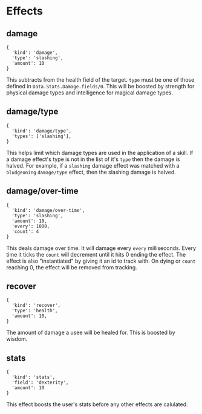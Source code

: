 # Effects

## damage

```
{
  'kind': 'damage',
  'type': 'slashing',
  'amount': 10
}
```

This subtracts from the health field of the target. `type` must be one of those defined in `Data.Stats.Damage.fields/0`. This will be boosted by strength for physical damage types and intelligence for magical damage types.

## damage/type

```
{
  'kind': 'damage/type',
  'types': ['slashing'],
}
```

This helps limit which damage types are used in the application of a skill. If a damage effect's type is not in the list of it's `type` then the damage is halved. For example, if a `slashing` damage effect was matched with a `bludgeoning` `damage/type` effect, then the slashing damage is halved.

## damage/over-time

```
{
  'kind': 'damage/over-time',
  'type': 'slashing',
  'amount': 10,
  'every': 1000,
  'count': 4
}
```

This deals damage over time. It will damage every `every` milliseconds. Every time it ticks the `count` will decrement until it hits 0 ending the effect. The effect is also "instantiated" by giving it an id to track with. On dying or `count` reaching 0, the effect will be removed from tracking.

## recover

```
{
  'kind': 'recover',
  'type': 'health',
  'amount': 10,
}
```

The amount of damage a usee will be healed for. This is boosted by wisdom.

## stats

```
{
  'kind': 'stats',
  'field': 'dexterity',
  'amount': 10
}
```

This effect boosts the user's stats before any other effects are calulated.
